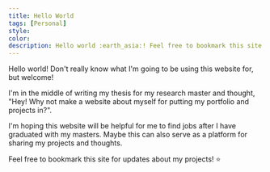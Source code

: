 ```yaml
---
title: Hello World
tags: [Personal]
style: 
color: 
description: Hello world :earth_asia:! Feel free to bookmark this site for updates about my projects!
---
```


Hello world! Don't really know what I'm going to be using this website for, but welcome!

I'm in the middle of writing my thesis for my research master and thought, "Hey! Why not make a website about myself for putting my portfolio and projects in?".

I'm hoping this website will be helpful for me to find jobs after I have graduated with my masters. Maybe this can also serve as a platform for sharing my projects and thoughts.

Feel free to bookmark this site for updates about my projects! :star:
